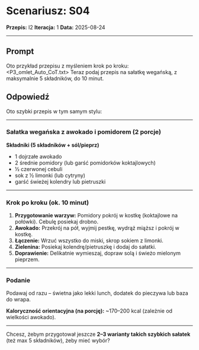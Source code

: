 ﻿# Scenariusz: S04
**Przepis:** I2
**Iteracja:** 1
**Data:** 2025-08-24

---

## Prompt
Oto przykład przepisu z myśleniem krok po kroku: <P3_omlet_Auto_CoT.txt> Teraz podaj przepis na sałatkę wegańską, z maksymalnie 5 składników, do 10 minut.


## Odpowiedź
Oto szybki przepis w tym samym stylu:

---

### Sałatka wegańska z awokado i pomidorem (2 porcje)

**Składniki (5 składników + sól/pieprz)**

* 1 dojrzałe awokado
* 2 średnie pomidory (lub garść pomidorków koktajlowych)
* ½ czerwonej cebuli
* sok z ½ limonki (lub cytryny)
* garść świeżej kolendry lub pietruszki

---

### Krok po kroku (ok. 10 minut)

1. **Przygotowanie warzyw:** Pomidory pokrój w kostkę (koktajlowe na połówki). Cebulę posiekaj drobno.
2. **Awokado:** Przekrój na pół, wyjmij pestkę, wydrąż miąższ i pokrój w kostkę.
3. **Łączenie:** Wrzuć wszystko do miski, skrop sokiem z limonki.
4. **Zielenina:** Posiekaj kolendrę/pietruszkę i dodaj do sałatki.
5. **Doprawienie:** Delikatnie wymieszaj, dopraw solą i świeżo mielonym pieprzem.

---

### Podanie

Podawaj od razu – świetna jako lekki lunch, dodatek do pieczywa lub baza do wrapa.

**Kaloryczność orientacyjna (na porcję):** \~170–200 kcal (zależnie od wielkości awokado).

---

Chcesz, żebym przygotował jeszcze **2–3 warianty takich szybkich sałatek** (też max 5 składników), żeby mieć wybór?
